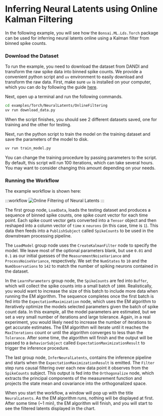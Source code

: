 # Inferring Neural Latents using Online Kalman Filtering

In the following example, you will see how the `Bonsai.ML.Lds.Torch` package can be used for inferring neural latents online using a Kalman filter from binned spike counts.

### Download the Dataset

To run the example, you need to download the dataset from DANDI and transform the raw spike data into binned spike counts. We provide a convenient python script and `uv` environment to easily download and transform the raw data. First, make sure `uv` is installed on your computer, which you can do by following the guide [here](https://docs.astral.sh/uv/getting-started/installation/).

Next, open up a terminal and run the following commands.

```bash
cd examples/Torch/NeuralLatents/OnlineFiltering
uv run download_data.py
```

When the script finishes, you should see 2 different datasets saved, one for training and the other for testing.

Next, run the python script to train the model on the training dataset and save the parameters of the model to disk.

```bash
uv run train_model.py
```

You can change the training procedure by passing parameters to the script. By default, this script will run 100 iterations, which can take several hours. You may want to consider changing this amount depending on your needs.

### Running the Workflow

The example workflow is shown here:

:::workflow
![Online Filtering of Neural Latents](OnlineFiltering.bonsai)
:::

The first group node, `LoadData`, loads the testing dataset and produces a sequence of binned spike counts, one spike count vector for each time point. Each spike count vector gets converted into a `Tensor` object and then reshaped into a column vector of `time` x `neurons` (in this case, time is `1`). This data then feeds into a `PublishSubject` called `SpikeCounts` to be used in the downstream processing pipeline.

The `LoadModel` group node uses the `CreateKalmanFilter` node to specify the model. We leave most of the optional parameters blank, but use `0.01` and `0.1` as our initial guesses of the `MeasurementNoiseVariance` and `ProcessNoiseVariance`, respectively. We set the `NumStates` to `10` and the `NumObservations` to `142` to match the number of spiking neurons contained in the dataset.

In the `LearnParameters` group node, the `SpikeCounts` are fed into `Buffer`, which will collect the spike counts into a small batch of `1000`. Realistically, you would want to increase the size of this batch to include more data when running the EM algorithm. The sequence completes once the first batch is fed into the `ExpectationMaximization` node, which uses the EM algorithm to iteratively optimize the models selected parameters given the batch of spike count data. In this example, all the model parameters are estimated, but we set a very small number of iterations and large tolerance. Again, in a real experiment, you would likely need to increase the number of iterations to get accurate estimates. The EM algorithm will iterate until it reaches the `MaxIterations` count or until the algorithm converges to less than the `Tolerance`. After some time, the algorithm will finish and the output will be passed to a `BehaviorSubject` called `ExpectationMaximizationResult` to trigger the inference procedure.

The last group node, `InferNeuralLatents`, contains the inference pipeline and starts when the `ExpectationMaximizationResult` is emitted. The `Filter` step runs causal filtering over each new data point it observes from the `SpikeCounts` subject. This output is fed into the `Orthogonalize` node, which extracts the principal components of the measurement function and projects the state mean and covariance into the orthogonalized space.

When you start the workflow, a window will pop up with the title `NeuralLatents`. As the EM algorithm runs, nothing will be displayed at first. After some time (~1 min), the EM algorithm will finish, and you will start to see the filtered latents displayed in the chart.